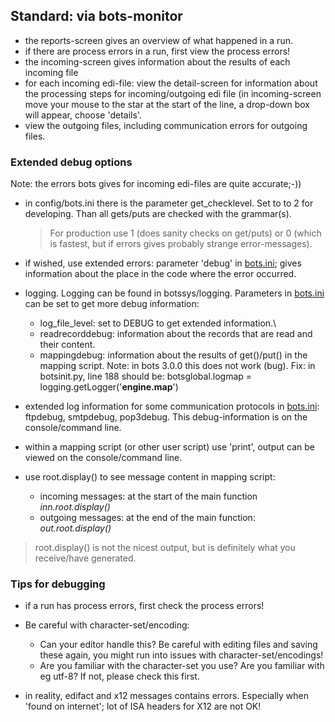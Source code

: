 ## Standard: via bots-monitor

-   the reports-screen gives an overview of what happened in a run. 
-   if there are process errors in a run, first view the process errors! 
-   the incoming-screen gives information about the results of each incoming file
-   for each incoming edi-file: view the detail-screen for information about the processing
    steps for incoming/outgoing edi file (in incoming-screen move your mouse
    to the star at the start of the line, a drop-down box will appear,
    choose 'details'.
-   view the outgoing files, including communication errors for outgoing files.

### Extended debug options

Note: the errors bots gives for incoming edi-files are quite accurate;-))

-   in config/bots.ini there is the parameter get\_checklevel. Set to to
    2 for developing. Than all gets/puts are checked with the
    grammar(s).

    > For production use 1 (does sanity checks on get/puts) or 0 (which
    > is fastest, but if errors gives probably strange error-messages).

-   if wished, use extended errors: parameter 'debug' in
    [bots.ini](StartConfigurationFiles.md); gives information about the
    place in the code where the error occurred.
-   logging. Logging can be found in botssys/logging. Parameters in
    [bots.ini](StartConfigurationFiles.md) can be set to get more debug
    information:
    -   log\_file\_level: set to DEBUG to get extended information.\
    -   readrecorddebug: information about the records that are read and
        their content.
    -   mappingdebug: information about the results of get()/put() in
        the mapping script. Note: in bots 3.0.0 this does not work
        (bug). Fix: in botsinit.py, line 188 should be:
        botsglobal.logmap = logging.getLogger('**engine.map**')
-   extended log information for some communication protocols in
    [bots.ini](StartConfigurationFiles.md): ftpdebug, smtpdebug,
    pop3debug. This debug-information is on the console/command line.
-   within a mapping script (or other user script) use 'print', output
    can be viewed on the console/command line.
-   use root.display() to see message content in mapping script:
    -   incoming messages: at the start of the main function
        *inn.root.display()*
    -   outgoing messages: at the end of the main function:
        *out.root.display()*

> root.display() is not the nicest output, but is definitely what you
> receive/have generated.


### Tips for debugging

-   if a run has process errors, first check the process errors!
-   Be careful with character-set/encoding:
	-   Can your editor handle this? Be careful with editing files and
    	saving these again, you might run into issues with
    	character-set/encodings!
	-   Are you familiar with the character-set you use? Are you familiar
    	with eg utf-8? If not, please check this first.

-   in reality, edifact and x12 messages contains errors. Especially when
    'found on internet'; lot of ISA headers for X12 are not OK!

